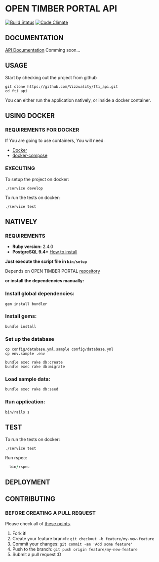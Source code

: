 # OPEN TIMBER PORTAL API #

[![Build Status](https://travis-ci.org/Vizzuality/fti_api.svg?branch=master)](https://travis-ci.org/Vizzuality/fti_api) [![Code Climate](https://codeclimate.com/github/Vizzuality/fti_api/badges/gpa.svg)](https://codeclimate.com/github/Vizzuality/fti_api)

## DOCUMENTATION ##

[API Documentation]() Comming soon...

## USAGE ##

  Start by checking out the project from github

```
git clone https://github.com/Vizzuality/fti_api.git
cd fti_api
```

  You can either run the application natively, or inside a docker container.

## USING DOCKER ##

### REQUIREMENTS FOR DOCKER ###

  If You are going to use containers, You will need:

- [Docker](https://www.docker.com/)
- [docker-compose](https://docs.docker.com/compose/)

### EXECUTING ###

  To setup the project on docker:

```
./service develop
```

  To run the tests on docker:

```
./service test
```

## NATIVELY ##

### REQUIREMENTS ###

  - **Ruby version:** 2.4.0
  - **PostgreSQL 9.4+** [How to install](http://exponential.io/blog/2015/02/21/install-postgresql-on-mac-os-x-via-brew/)

**Just execute the script file in `bin/setup`**

  Depends on OPEN TIMBER PORTAL [repository](https://github.com/Vizzuality/fti_api)

**or install the dependencies manually:**

### Install global dependencies: ###

    gem install bundler

### Install gems: ###

    bundle install

### Set up the database ###

    cp config/database.yml.sample config/database.yml
    cp env.sample .env

    bundle exec rake db:create
    bundle exec rake db:migrate

### Load sample data: ###

    bundle exec rake db:seed

### Run application: ###

    bin/rails s

## TEST ##

  To run the tests on docker:

```
./service test
```

  Run rspec:

```ruby
  bin/rspec
```

## DEPLOYMENT ##

## CONTRIBUTING ##

### BEFORE CREATING A PULL REQUEST ###

Please check all of [these points](https://github.com/Vizzuality/fti_api/blob/master/CONTRIBUTING.md).

1. Fork it!
2. Create your feature branch: `git checkout -b feature/my-new-feature`
3. Commit your changes: `git commit -am 'Add some feature'`
4. Push to the branch: `git push origin feature/my-new-feature`
5. Submit a pull request :D
